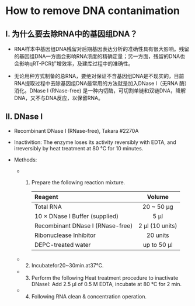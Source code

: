 # How to remove DNA contanimation

## I. 为什么要去除RNA中的基因组DNA？

* RNA样本中基因组DNA残留对后期基因表达分析的准确性具有很大影响。残留的基因组DNA一方面会影响RNA浓度的精确定量；另一方面，残留的DNA也会影响qRT-PCR扩增效率，及建库过程中的准确性。

* 无论用种方式制备的总RNA，要绝对保证不含基因组DNA是不现实的，目前RNA提取过程中去除基因组DNA最常用的方法就是加入DNase Ⅰ（无RNA 酶）消化。DNase I (RNase-free) 是一种内切酶，可切割单链和双链DNA，降解DNA，又不与DNA反应，以保留RNA。

## II. DNase I

* Recombinant DNase I (RNase-free), Takara #2270A

* Inactivition: The enzyme loses its activity reversibly with EDTA, and irreversibly by heat treatment at 80 °C for 10 minutes.

* Methods:

  * 1) Prepare the following reaction mixture.
  
       |Reagent | Volume|
       | :---------------------|:----------:|
       | Total RNA                        |       20 ~ 50 μg  |
       | 10 × DNase I Buffer (supplied)     |     5 μl | 
       |  Recombinant DNase I (RNase-free)    |    2 μl (10 units) | 
       | Ribonuclease Inhibitor           |       20 units | 
       |  DEPC-treated water                |      up to 50 μl | 

  * 2) Incubatefor20~30min.at37°C.

  * 3) Perform the following Heat treatment procedure to inactivate DNaseI: Add 2.5 μl of 0.5 M EDTA, incubate at 80 °C for 2 min.
      
  * 4) Following RNA clean & concentration operation.

